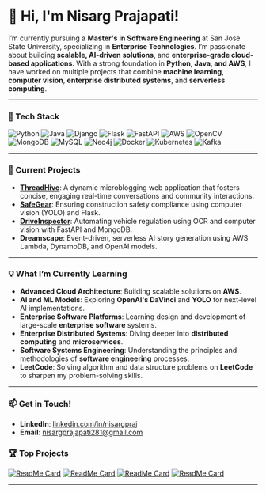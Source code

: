 <!--
**NisargPraj/NisargPraj** is a ✨ _special_ ✨ repository because its `README.md` (this file) appears on your GitHub profile.

Here are some ideas to get you started:

- 🔭 I’m currently working on ...
- 🌱 I’m currently learning ...
- 👯 I’m looking to collaborate on ...
- 🤔 I’m looking for help with ...
- 💬 Ask me about ...
- 📫 How to reach me: ...
- 😄 Pronouns: ...
- ⚡ Fun fact: ...
-->


# 👋 Hi, I'm Nisarg Prajapati!

<!-- **`Software Engineer | AI Enthusiast | Enterprise Technologies Specialist | Cloud Developer`** -->

I’m currently pursuing a **Master's in Software Engineering** at San Jose State University, specializing in **Enterprise Technologies**. I’m passionate about building **scalable, AI-driven solutions**, and **enterprise-grade cloud-based applications**. With a strong foundation in **Python, Java, and AWS**, I have worked on multiple projects that combine **machine learning**, **computer vision**, **enterprise distributed systems**, and **serverless computing**.

---

### 🚀 Tech Stack

![Python](https://img.shields.io/badge/-Python-3776AB?style=for-the-badge&logo=python&logoColor=white)
![Java](https://img.shields.io/badge/-Java-007396?style=for-the-badge&logo=java&logoColor=white)
![Django](https://img.shields.io/badge/-Django-092E20?style=for-the-badge&logo=django&logoColor=white)
![Flask](https://img.shields.io/badge/-Flask-000000?style=for-the-badge&logo=flask&logoColor=white)
![FastAPI](https://img.shields.io/badge/-FastAPI-009688?style=for-the-badge&logo=fastapi&logoColor=white)
![AWS](https://img.shields.io/badge/-AWS-FF9900?style=for-the-badge&logo=amazon-aws&logoColor=white)
![OpenCV](https://img.shields.io/badge/-OpenCV-5C3EE8?style=for-the-badge&logo=opencv&logoColor=white)
![MongoDB](https://img.shields.io/badge/-MongoDB-47A248?style=for-the-badge&logo=mongodb&logoColor=white)
![MySQL](https://img.shields.io/badge/-MySQL-4479A1?style=for-the-badge&logo=mysql&logoColor=white)
![Neo4j](https://img.shields.io/badge/-Neo4j-4479A1?style=for-the-badge&logo=neo4j&logoColor=white)
![Docker](https://img.shields.io/badge/-Docker-2496ED?style=for-the-badge&logo=docker&logoColor=white)
![Kubernetes](https://img.shields.io/badge/-Kubernetes-326CE5?style=for-the-badge&logo=kubernetes&logoColor=white)
![Kafka](https://img.shields.io/badge/-Kafka-000000?style=for-the-badge&logo=apachekafka&logoColor=white)




---

### 🔭 Current Projects

- **[ThreadHive](https://github.com/NisargPraj/thread-hive)**: A dynamic microblogging web application that fosters concise, engaging real-time conversations and community interactions.
- **[SafeGear](https://github.com/NisargPraj/SafeGear)**: Ensuring construction safety compliance using computer vision (YOLO) and Flask.
- **[DriveInspector](https://github.com/gopalkatariya44/driveInspector_fastapi)**: Automating vehicle regulation using OCR and computer vision with FastAPI and MongoDB.
- **Dreamscape**: Event-driven, serverless AI story generation using AWS Lambda, DynamoDB, and OpenAI models.

---

### 💡 What I’m Currently Learning

- **Advanced Cloud Architecture**: Building scalable solutions on **AWS**.
- **AI and ML Models**: Exploring **OpenAI's DaVinci** and **YOLO** for next-level AI implementations.
- **Enterprise Software Platforms**: Learning design and development of large-scale **enterprise software** systems.
- **Enterprise Distributed Systems**: Diving deeper into **distributed computing** and **microservices**.
- **Software Systems Engineering**: Understanding the principles and methodologies of **software engineering** processes.
- **LeetCode**: Solving algorithm and data structure problems on **LeetCode** to sharpen my problem-solving skills.

---

### 📫 Get in Touch!

- **LinkedIn**: [linkedin.com/in/nisargpraj](https://linkedin.com/in/nisargpraj)
- **Email**: [nisargprajapati281@gmail.com](mailto:nisargprajapati281@gmail.com)

<!--
---
### 📈 GitHub Stats

![Nisarg's GitHub stats](https://github-readme-stats.vercel.app/api?username=NisargPraj&show_icons=true&theme=radical)

---
-->

### 🏆 Top Projects

[![ReadMe Card](https://github-readme-stats.vercel.app/api/pin/?username=NisargPraj&repo=thread-hive&theme=radical)](https://github.com/NisargPraj/thread-hive)
[![ReadMe Card](https://github-readme-stats.vercel.app/api/pin/?username=NisargPraj&repo=SafeGear&theme=radical)](https://github.com/NisargPraj/SafeGear)
[![ReadMe Card](https://github-readme-stats.vercel.app/api/pin/?username=NisargPraj&repo=AI-Pair-Programming&theme=radical)](https://github.com/NisargPraj/AI-Pair-Programming)
[![ReadMe Card](https://github-readme-stats.vercel.app/api/pin/?username=gopalkatariya44&repo=driveInspector_fastapi&theme=radical)](https://github.com/gopalkatariya44/driveInspector_fastapi)


---
<!--
### ⚡ Fun Facts

- I'm always experimenting with new AI models like **OpenAI’s DaVinci**.
- Cloud architecture and serverless systems intrigue me. 
- I enjoy exploring ways to make systems more efficient and scalable!

---
-->
